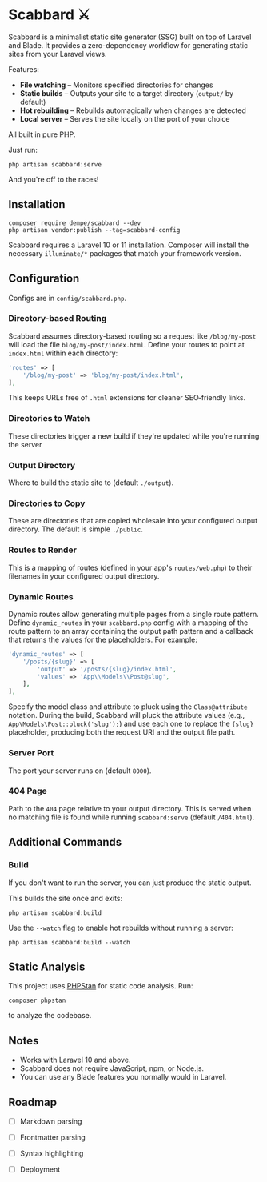 # Scabbard ⚔️

Scabbard is a minimalist static site generator (SSG) built on top of Laravel and Blade. It provides a zero-dependency workflow for generating static sites from your Laravel views.

Features:

- **File watching** – Monitors specified directories for changes
- **Static builds** – Outputs your site to a target directory (`output/` by default)
- **Hot rebuilding** – Rebuilds automagically when changes are detected
- **Local server** – Serves the site locally on the port of your choice

All built in pure PHP.

Just run:

```
php artisan scabbard:serve
```

And you're off to the races!

## Installation

```
composer require dempe/scabbard --dev
php artisan vendor:publish --tag=scabbard-config
```

Scabbard requires a Laravel 10 or 11 installation. Composer will install the
necessary `illuminate/*` packages that match your framework version.

## Configuration

Configs are in `config/scabbard.php`.

### Directory-based Routing

Scabbard assumes directory-based routing so a request like `/blog/my-post`
will load the file `blog/my-post/index.html`.  Define your routes to point at
`index.html` within each directory:

```php
'routes' => [
    '/blog/my-post' => 'blog/my-post/index.html',
],
```

This keeps URLs free of `.html` extensions for cleaner SEO‑friendly links.

### Directories to Watch

These directories trigger a new build if they're updated while you're running the server

### Output Directory

Where to build the static site to (default `./output`).

### Directories to Copy

These are directories that are copied wholesale into your configured output directory.  The default is simple `./public`.

### Routes to Render

This is a mapping of routes (defined in your app's `routes/web.php`) to their filenames in your configured output directory.

### Dynamic Routes

Dynamic routes allow generating multiple pages from a single route pattern.
Define `dynamic_routes` in your `scabbard.php` config with a mapping of the
route pattern to an array containing the output path pattern and a callback that
returns the values for the placeholders. For example:

```php
'dynamic_routes' => [
    '/posts/{slug}' => [
        'output' => '/posts/{slug}/index.html',
        'values' => 'App\\Models\\Post@slug',
    ],
],
```

Specify the model class and attribute to pluck using the `Class@attribute`
notation. During the build, Scabbard will pluck the attribute values (e.g., `App\Models\Post::pluck('slug');`) and use
each one to replace the `{slug}` placeholder, producing both the request URI and
the output file path.

### Server Port

The port your server runs on (default `8000`).

### 404 Page

Path to the `404` page relative to your output directory. This is served when
no matching file is found while running `scabbard:serve` (default `/404.html`).

## Additional Commands

### Build

If you don't want to run the server, you can just produce the static output.

This builds the site once and exits:

```
php artisan scabbard:build
```

Use the `--watch` flag to enable hot rebuilds without running a server:

```
php artisan scabbard:build --watch
```


## Static Analysis

This project uses [PHPStan](https://phpstan.org/) for static code analysis. Run:

```
composer phpstan
```

to analyze the codebase.

## Notes

- Works with Laravel 10 and above.
- Scabbard does not require JavaScript, npm, or Node.js.
- You can use any Blade features you normally would in Laravel.

## Roadmap

- [ ] Markdown parsing
- [ ] Frontmatter parsing
- [ ] Syntax highlighting
- [ ] Deployment

